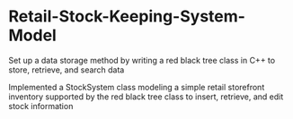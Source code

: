 # Retail-Stock-Keeping-System-Model


Set up a data storage method by writing a red black tree class in C++ to store, retrieve, and search data

Implemented a StockSystem class modeling a simple retail storefront inventory supported by the red black tree class to insert,      retrieve, and edit stock information
